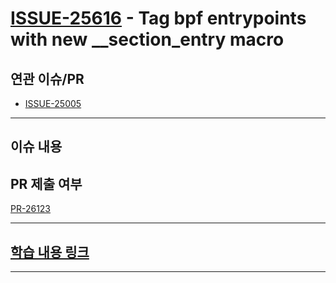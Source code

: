 # [ISSUE-25616](https://github.com/cilium/cilium/issues/25616) - Tag bpf entrypoints with new __section_entry macro

## 연관 이슈/PR
* [ISSUE-25005](https://github.com/cilium/cilium/issues/25005)
---

## 이슈 내용

## PR 제출 여부
[PR-26123](https://github.com/cilium/cilium/pull/26123)

---
## [학습 내용 링크](learning.md)
---